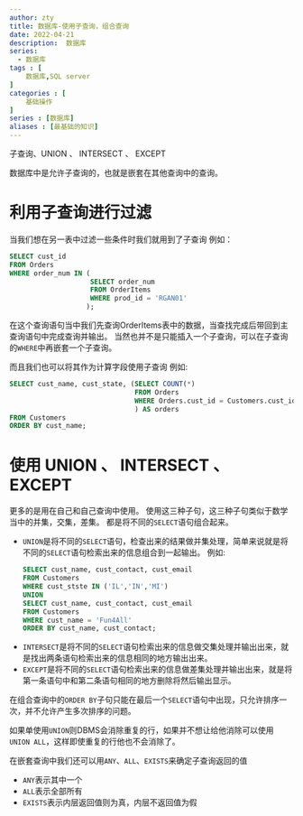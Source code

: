```yaml
---
author: zty
title: 数据库-使用子查询，组合查询
date: 2022-04-21
description:  数据库
series:
  - 数据库
tags : [
    数据库,SQL server
]
categories : [
    基础操作
]
series : [数据库]
aliases : [最基础的知识]
---
```

子查询、UNION 、 INTERSECT 、 EXCEPT

数据库中是允许子查询的，也就是嵌套在其他查询中的查询。

<!--more-->

# 利用子查询进行过滤
  当我们想在另一表中过滤一些条件时我们就用到了子查询
  例如：
  ```sql
  SELECT cust_id
  FROM Orders
  WHERE order_num IN (
                      SELECT order_num
                      FROM OrderItems
                      WHERE prod_id = 'RGAN01'
                     );
  ```
  在这个查询语句当中我们先查询OrderItems表中的数据，当查找完成后带回到主查询语句中完成查询并输出。
  当然也并不是只能插入一个子查询，可以在子查询的`WHERE`中再嵌套一个子查询。


  而且我们也可以将其作为计算字段使用子查询
  例如:
  ```sql
  SELECT cust_name, cust_state, (SELECT COUNT(*)
                                 FROM Orders
                                 WHERE Orders.cust_id = Customers.cust_id
                                 ) AS orders
  FROM Customers
  ORDER BY cust_name;
  ```

# 使用 UNION 、 INTERSECT 、 EXCEPT
  更多的是用在自己和自己查询中使用。
  使用这三种子句，这三种子句类似于数学当中的并集，交集，差集。
  都是将不同的`SELECT`语句组合起来。
   - `UNION`是将不同的`SELECT`语句，检查出来的结果做并集处理，简单来说就是将不同的`SELECT`语句检索出来的信息组合到一起输出。
      例如:
      ```sql
      SELECT cust_name, cust_contact, cust_email
      FROM Customers
      WHERE cust_stste IN ('IL','IN','MI')
      UNION
      SELECT cust_name, cust_contact, cust_email
      FROM Customers
      WHERE cust_name = 'Fun4All'
      ORDER BY cust_name, cust_contact;
      ```
   - `INTERSECT`是将不同的`SELECT`语句检索出来的信息做交集处理并输出出来，就是找出两条语句检索出来的信息相同的地方输出出来。
   - `EXCEPT`是将不同的`SELECT`语句检索出来的信息做差集处理并输出出来，就是将第一条语句中和第二条语句相同的地方删除将然后输出显示。

  在组合查询中的`ORDER BY`子句只能在最后一个`SELECT`语句中出现，只允许排序一次，并不允许产生多次排序的问题。

  如果单使用`UNION`则DBMS会消除重复的行，如果并不想让给他消除可以使用`UNION ALL`，这样即使重复的行他也不会消除了。
 

在嵌套查询中我们还可以用`ANY`、`ALL`、`EXISTS`来确定子查询返回的值
  - `ANY`表示其中一个
  - `ALL`表示全部所有
  - `EXISTS`表示内层返回值则为真，内层不返回值为假









